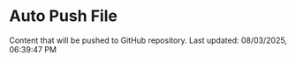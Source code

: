 # Auto Push File

Content that will be pushed to GitHub repository.
Last updated: 08/03/2025, 06:39:47 PM